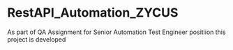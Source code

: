 # RestAPI_Automation_ZYCUS
As part of QA Assignment for Senior Automation Test Engineer positiion this project is developed
